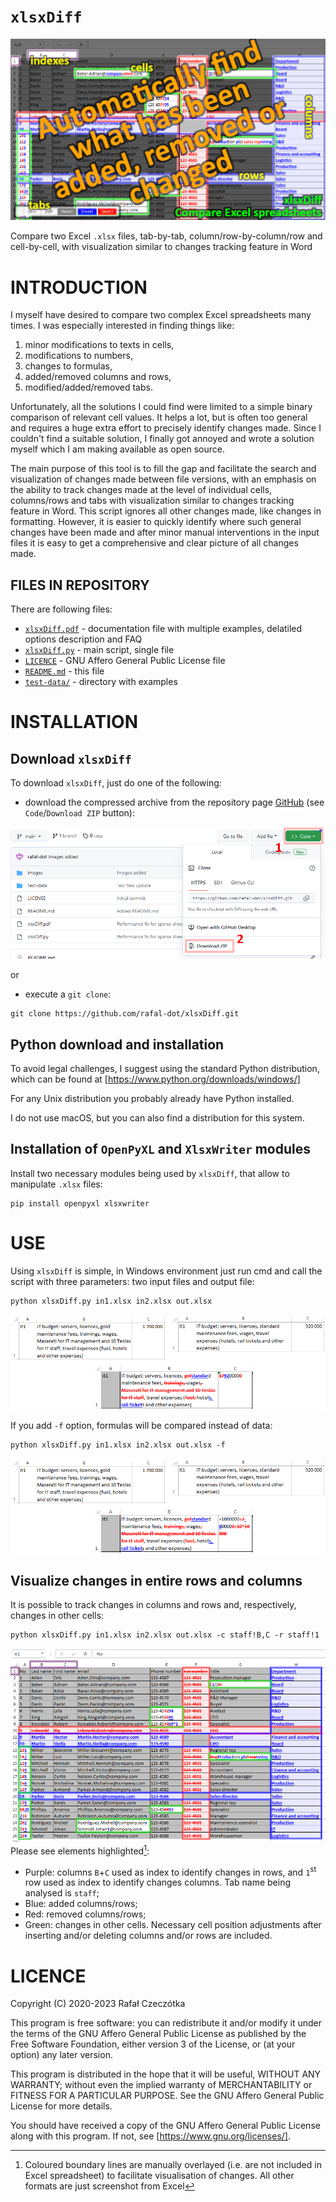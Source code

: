 # `xlsxDiff`
![Example use](images/xlsxDiff_intro.png)

Compare two Excel `.xlsx` files, tab-by-tab, column/row-by-column/row and
cell-by-cell, with visualization similar to changes tracking feature in Word

# INTRODUCTION

I myself have desired to compare two complex Excel spreadsheets many times. I
was especially interested in finding things like:

1. minor modifications to texts in cells,
2. modifications to numbers,
3. changes to formulas,
4. added/removed columns and rows,
5. modified/added/removed tabs.

Unfortunately, all the solutions I could find were limited to a simple binary
comparison of relevant cell values. It helps a lot, but is often too general
and requires a huge extra effort to precisely identify changes made. Since I
couldn't find a suitable solution, I finally got annoyed and wrote a solution
myself which I am making available as open source.

The main purpose of this tool is to fill the gap and facilitate the search and
visualization of changes made between file versions, with an emphasis on the
ability to track changes made at the level of individual cells, columns/rows
and tabs with visualization similar to changes tracking feature in Word. This
script ignores all other changes made, like changes in formatting. However, it
is easier to quickly identify where such general changes have been made and
after minor manual interventions in the input files it is easy to get a
comprehensive and clear picture of all changes made.

## FILES IN REPOSITORY

There are following files:
- [`xlsxDiff.pdf`](xlsxDiff.pdf) - documentation file with multiple examples,
  delatiled options description and FAQ
- [`xlsxDiff.py`](xlsxDiff.py) - main script, single file
- [`LICENCE`](LICENSE) - GNU Affero General Public License file
- [`README.md`](README.md) - this file
- [`test-data/`](test-data) - directory with examples

# INSTALLATION

## Download `xlsxDiff`

To download `xlsxDiff`, just do one of the following:

- download the compressed archive from the repository page
  [GitHub](https://github.com/rafal-dot/xlsxDiff) (see `Code`/`Download ZIP`
  button):

![Download ZIP file](images/xlsxDiff_download.png)

or

- execute a `git clone`:
```commandline
git clone https://github.com/rafal-dot/xlsxDiff.git
```

## Python download and installation

To avoid legal challenges, I suggest using the standard Python distribution,
which can be found at [https://www.python.org/downloads/windows/]

For any Unix distribution you probably already have Python installed.

I do not use macOS, but you can also find a distribution for this system.

## Installation of `OpenPyXL` and `XlsxWriter` modules

Install two necessary modules being used by `xlsxDiff`, that allow to
manipulate `.xlsx` files:

```commandline
pip install openpyxl xlsxwriter
```

# USE

Using `xlsxDiff` is simple, in Windows environment just run cmd and call the
script with three parameters: two input files and output file:

```commandline
python xlsxDiff.py in1.xlsx in2.xlsx out.xlsx
```

![Spreadsheet data difference](images/xlsxDiff_diff_text_data.png)


If you add `-f` option, formulas will be compared instead of data:

```commandline
python xlsxDiff.py in1.xlsx in2.xlsx out.xlsx -f
```

![Spreadsheet formulas difference](images/xlsxDiff_diff_text_formula.png)

## Visualize changes in entire rows and columns

It is possible to track changes in columns and rows and, respectively,
changes in other cells:
```commandline
python xlsxDiff.py in1.xlsx in2.xlsx out.xlsx -c staff!B,C -r staff!1
```
![data](images/xlsxDiff_cols_rows.png)
Please see elements highlighted[^1]:
- Purple: columns `B`+`C` used as index to identify changes in rows, and
  `1`<sup>st</sup> row used as index to identify changes columns. Tab name
  being analysed is `staff`;
- Blue: added columns/rows;
- Red: removed columns/rows;
- Green: changes in other cells. Necessary cell position adjustments after
  inserting and/or deleting columns and/or rows are included.

# LICENCE

Copyright (C) 2020-2023 Rafał Czeczótka

This program is free software: you can redistribute it and/or modify it under
the terms of the GNU Affero General Public License as published by the Free
Software Foundation, either version 3 of the License, or (at your option) any
later version.

This program is distributed in the hope that it will be useful, WITHOUT ANY
WARRANTY; without even the implied warranty of MERCHANTABILITY or FITNESS FOR A
PARTICULAR PURPOSE. See the GNU Affero General Public License for more details.

You should have received a copy of the GNU Affero General Public License along
with this program. If not, see [https://www.gnu.org/licenses/].

[^1]: Coloured boundary lines are manually overlayed (i.e. are not included in
Excel spreadsheet) to facilitate visualisation of changes. All other formats
are just screenshot from Excel
